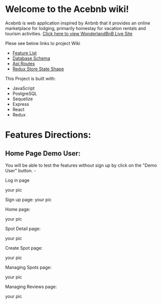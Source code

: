 # Welcome to the Acebnb wiki!

Acebnb is web application inspired by Airbnb that it provides an online marketplace for lodging, primarily homestay for vacation rentals and tourism activities.
[Click here to view WonderlandBnB  Live Site](https://authenme.herokuapp.com/)



Plese see below links to project Wiki

* [Feature List](https://github.com/chencc33/W12-authenticateMe/wiki/Feature-List)
* [Database Schema](https://github.com/chencc33/W12-authenticateMe/wiki/DataBase-Schema)
* [Api Routes](https://github.com/chencc33/W12-authenticateMe/wiki/API-Documentation)
* [Redux Store State Shape](https://github.com/chencc33/W12-authenticateMe/wiki/Redux-State-Shape)

This Project is built with:
* JavaScript
* PostgreSQL
* Sequelize
* Express
* React
* Redux

# Features Directions:

## Home Page Demo User:

You will be able to test the features without sign up by click on the "Demo User" button. -

Log in page

your pic


Sign up page:
your pic


Home page:

your pic


Spot Detail page:

your pic


Create Spot page:

your pic


Managing Spots page:

your pic


Managing Reviews page:

your pic
